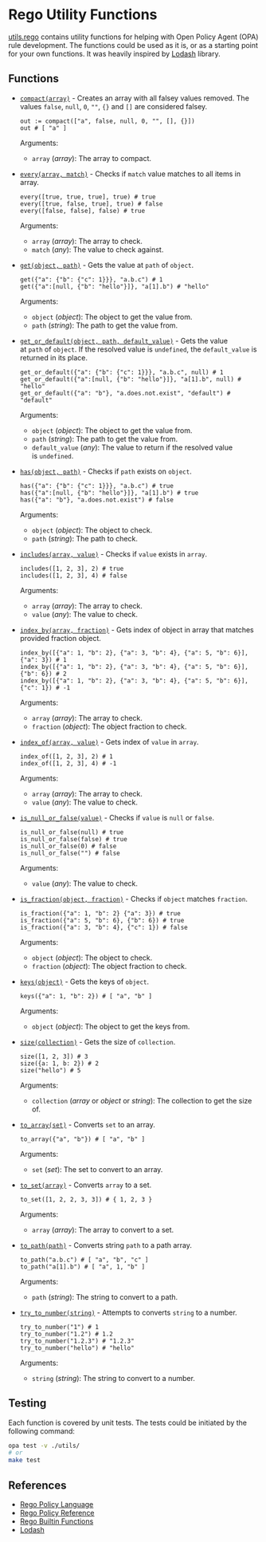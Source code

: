# Rego Utility Functions

[utils.rego](./utils/utils.rego) contains utility functions for helping with Open Policy Agent (OPA) rule development. The functions could be used as it is, or as a starting point for your own functions. It was heavily inspired by [Lodash](https://lodash.com/) library.

## Functions

- [`compact(array)`](./utils/utils.rego#L3) - Creates an array with all falsey values removed. The values `false`, `null`, `0`, `""`, `{}` and `[]` are considered falsey.

  ```rego
  out := compact(["a", false, null, 0, "", [], {}])
  out # [ "a" ]
  ```

  Arguments:
    - `array` (*array*): The array to compact.


- [`every(array, match)`](./utils/utils.rego#L15) - Checks if `match` value matches to all items in array.

  ```rego 
  every([true, true, true], true) # true
  every([true, false, true], true) # false
  every([false, false], false) # true
  ```

  Arguments:
    - `array` (*array*): The array to check.
    - `match` (*any*): The value to check against.


- [`get(object, path)`](./utils/utils.rego#L24) - Gets the value at `path` of `object`.

  ```rego
  get({"a": {"b": {"c": 1}}}, "a.b.c") # 1
  get({"a":[null, {"b": "hello"}]}, "a[1].b") # "hello"
  ```

  Arguments:
    - `object` (*object*): The object to get the value from.
    - `path` (*string*): The path to get the value from.


- [`get_or_default(object, path, default_value)`](./utils/utils.rego#L31) - Gets the value at `path` of `object`. If the resolved value is `undefined`, the `default_value` is returned in its place.

  ```rego
  get_or_default({"a": {"b": {"c": 1}}}, "a.b.c", null) # 1
  get_or_default({"a":[null, {"b": "hello"}]}, "a[1].b", null) # "hello"  
  get_or_default({"a": "b"}, "a.does.not.exist", "default") # "default"
  ```

  Arguments:
    - `object` (*object*): The object to get the value from.
    - `path` (*string*): The path to get the value from.
    - `default_value` (*any*): The value to return if the resolved value is `undefined`.


- [`has(object, path)`](./utils/utils.rego#L37) - Checks if `path` exists on `object`.

  ```rego
  has({"a": {"b": {"c": 1}}}, "a.b.c") # true
  has({"a":[null, {"b": "hello"}]}, "a[1].b") # true
  has({"a": "b"}, "a.does.not.exist") # false
  ```

  Arguments:
    - `object` (*object*): The object to check.
    - `path` (*string*): The path to check.

- [`includes(array, value)`](./utils/utils.rego#L44) - Checks if `value` exists in `array`.

  ```rego
  includes([1, 2, 3], 2) # true
  includes([1, 2, 3], 4) # false
  ```

  Arguments:
    - `array` (*array*): The array to check.
    - `value` (*any*): The value to check.

- [`index_by(array, fraction)`](./utils/utils.rego#L50) - Gets index of object in array that matches provided fraction object.

  ```rego
  index_by([{"a": 1, "b": 2}, {"a": 3, "b": 4}, {"a": 5, "b": 6}], {"a": 3}) # 1
  index_by([{"a": 1, "b": 2}, {"a": 3, "b": 4}, {"a": 5, "b": 6}], {"b": 6}) # 2
  index_by([{"a": 1, "b": 2}, {"a": 3, "b": 4}, {"a": 5, "b": 6}], {"c": 1}) # -1
  ```

  Arguments:
    - `array` (*array*): The array to check.
    - `fraction` (*object*): The object fraction to check.

- [`index_of(array, value)`](./utils/utils.rego#L59) - Gets index of `value` in `array`.

  ```rego
  index_of([1, 2, 3], 2) # 1
  index_of([1, 2, 3], 4) # -1
  ```

  Arguments:
    - `array` (*array*): The array to check.
    - `value` (*any*): The value to check.

- [`is_null_or_false(value)`](./utils/utils.rego#L68) - Checks if `value` is `null` or `false`.

  ```rego
  is_null_or_false(null) # true
  is_null_or_false(false) # true
  is_null_or_false(0) # false
  is_null_or_false("") # false
  ```

  Arguments:
    - `value` (*any*): The value to check.

- [`is_fraction(object, fraction)`](./utils/utils.rego#L74) - Checks if `object` matches `fraction`.

  ```rego
  is_fraction({"a": 1, "b": 2} {"a": 3}) # true
  is_fraction({"a": 5, "b": 6}, {"b": 6}) # true
  is_fraction({"a": 3, "b": 4}, {"c": 1}) # false
  ```

  Arguments:
    - `object` (*object*): The object to check.
    - `fraction` (*object*): The object fraction to check.


- [`keys(object)`](./utils/utils.rego#L84) - Gets the keys of `object`.

  ```rego
  keys({"a": 1, "b": 2}) # [ "a", "b" ]
  ```

  Arguments:
    - `object` (*object*): The object to get the keys from.


- [`size(collection)`](./utils/utils.rego#L91) - Gets the size of `collection`.

  ```rego
  size([1, 2, 3]) # 3
  size({a: 1, b: 2}) # 2
  size("hello") # 5
  ```

  Arguments:
    - `collection` (*array* or *object* or *string*): The collection to get the size of.


- [`to_array(set)`](./utils/utils.rego#L98) - Converts `set` to an array.

  ```rego
  to_array({"a", "b"}) # [ "a", "b" ]
  ```

  Arguments:
    - `set` (*set*): The set to convert to an array.


- [`to_set(array)`](./utils/utils.rego#L104) - Converts `array` to a set.

  ```rego
  to_set([1, 2, 2, 3, 3]) # { 1, 2, 3 }
  ```

  Arguments:
    - `array` (*array*): The array to convert to a set.

- [`to_path(path)`](./utils/utils.rego#L118) - Converts string `path` to a path array.

  ```rego
  to_path("a.b.c") # [ "a", "b", "c" ]
  to_path("a[1].b") # [ "a", 1, "b" ]
  ```

  Arguments:
    - `path` (*string*): The string to convert to a path.

- [`try_to_number(string)`](./utils/utils.rego#L125) - Attempts to converts `string` to a number.

  ```rego
  try_to_number("1") # 1
  try_to_number("1.2") # 1.2
  try_to_number("1.2.3") # "1.2.3"
  try_to_number("hello") # "hello"
  ```

  Arguments:
    - `string` (*string*): The string to convert to a number.


## Testing

Each function is covered by unit tests. The tests could be initiated by the following command:

  ```bash
  opa test -v ./utils/
  # or
  make test
  ```

## References

- [Rego Policy Language](https://www.openpolicyagent.org/docs/latest/policy-language/)
- [Rego Policy Reference](https://www.openpolicyagent.org/docs/latest/policy-reference/)
- [Rego Builtin Functions](https://github.com/open-policy-agent/opa/blob/main/ast/builtins.go)
- [Lodash](https://lodash.com/)

